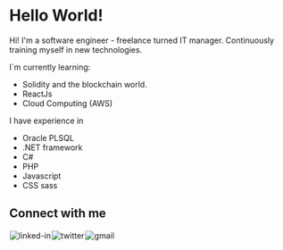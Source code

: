 # Hello World!

Hi! I'm a software engineer - freelance turned IT manager. Continuously training myself in new technologies.

I´m currently learning:
* Solidity and the blockchain world.
* ReactJs
* Cloud Computing (AWS) 

I have experience in
* Oracle PLSQL
* .NET framework
* C#
* PHP
* Javascript
* CSS sass


## Connect with me

[<img align="left" alt="linked-in" style="margin:1px" src="https://img.shields.io/badge/linkedin-%230077B5.svg?&style=for-the-badge&logo=linkedin&logoColor=white" />](https://www.linkedin.com/in/victorlunajust)
&nbsp; 
[<img align="left" alt="twitter"  style="margin:1px" src="https://img.shields.io/badge/twitter-%231DA1F2.svg?&style=for-the-badge&logo=twitter&logoColor=white" />](https://twitter.com/justmoon79)
&nbsp; 
[<img align="left" alt="gmail"  style="margin:1px" src="https://img.shields.io/badge/-GMAIL-red?&style=for-the-badge&logo=gmail&logoColor=white" />](mailto:lunavictor@gmail.com)
